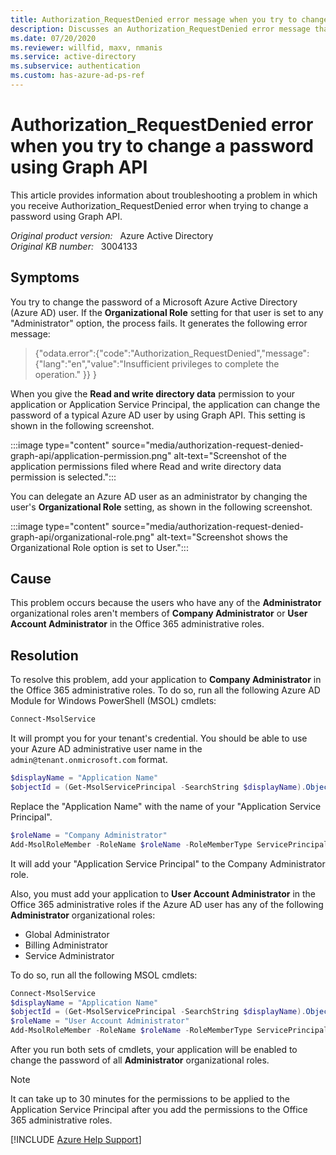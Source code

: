 ```yaml
---
title: Authorization_RequestDenied error message when you try to change a password if you use Graph API
description: Discusses an Authorization_RequestDenied error message that you receive when you try to change a password if you use Graph API. Provides a resolution.
ms.date: 07/20/2020
ms.reviewer: willfid, maxv, nmanis
ms.service: active-directory
ms.subservice: authentication
ms.custom: has-azure-ad-ps-ref
---
```

# Authorization_RequestDenied error when you try to change a password using Graph API

This article provides information about troubleshooting a problem in which you receive Authorization_RequestDenied error when trying to change a password using Graph API.

_Original product version:_ &nbsp; Azure Active Directory  
_Original KB number:_ &nbsp; 3004133

## Symptoms

You try to change the password of a Microsoft Azure Active Directory (Azure AD) user. If the **Organizational Role** setting for that user is set to any "Administrator" option, the process fails. It generates the following error message:

> {"odata.error":{"code":"Authorization_RequestDenied","message":{"lang":"en","value":"Insufficient privileges to complete the operation." }} }

When you give the **Read and write directory data** permission to your application or Application Service Principal, the application can change the password of a typical Azure AD user by using Graph API. This setting is shown in the following screenshot.

:::image type="content" source="media/authorization-request-denied-graph-api/application-permission.png" alt-text="Screenshot of the application permissions filed where Read and write directory data permission is selected.":::

You can delegate an Azure AD user as an administrator by changing the user's **Organizational Role** setting, as shown in the following screenshot.

:::image type="content" source="media/authorization-request-denied-graph-api/organizational-role.png" alt-text="Screenshot shows the Organizational Role option is set to User.":::

## Cause

This problem occurs because the users who have any of the **Administrator** organizational roles aren't members of **Company Administrator** or **User Account Administrator** in the Office 365 administrative roles.

## Resolution

To resolve this problem, add your application to **Company Administrator** in the Office 365 administrative roles. To do so, run all the following Azure AD Module for Windows PowerShell (MSOL) cmdlets:

 ```powershell
 Connect-MsolService
 ```

 It will prompt you for your tenant's credential. You should be able to use your Azure AD administrative user name in the `admin@tenant.onmicrosoft.com` format.

```powershell
$displayName = "Application Name" 
$objectId = (Get-MsolServicePrincipal -SearchString $displayName).ObjectId
```

Replace the "Application Name" with the name of your "Application Service Principal".

```powershell
$roleName = "Company Administrator"
Add-MsolRoleMember -RoleName $roleName -RoleMemberType ServicePrincipal -RoleMemberObjectId $objectId
```

It will add your "Application Service Principal" to the Company Administrator role.

Also, you must add your application to **User Account Administrator** in the Office 365 administrative roles if the Azure AD user has any of the following **Administrator** organizational roles:

- Global Administrator
- Billing Administrator
- Service Administrator

To do so, run all the following MSOL cmdlets:

```powershell
Connect-MsolService
$displayName = "Application Name" 
$objectId = (Get-MsolServicePrincipal -SearchString $displayName).ObjectId
$roleName = "User Account Administrator"
Add-MsolRoleMember -RoleName $roleName -RoleMemberType ServicePrincipal -RoleMemberObjectId $objectId
```

After you run both sets of cmdlets, your application will be enabled to change the password of all **Administrator** organizational roles.

> [!NOTE]
> It can take up to 30 minutes for the permissions to be applied to the Application Service Principal after you add the permissions to the Office 365 administrative roles.

[!INCLUDE [Azure Help Support](../../includes/azure-help-support.md)]

